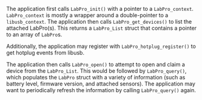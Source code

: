 The application first calls `LabPro_init()` with a pointer to a `LabPro_context`.
`LabPro_context` is mostly a wrapper around a double-pointer to a `libusb_context`.
The application then calls `LabPro_get_devices()` to list the attached LabPro(s).
This returns a `LabPro_List` struct that contains a pointer to an array of `LabPro`s.

Additionally, the application may register with `LabPro_hotplug_register()` to get hotplug
events from libusb.

The application then calls `LabPro_open()` to attempt to open and claim a device from the
`LabPro_List`. This would be followed by `LabPro_query()`, which populates the `LabPro`
struct with a variety of information (such as battery level, firmware version, and
attached sensors). The application may want to periodically refresh the information by
calling `LabPro_query()` again.

